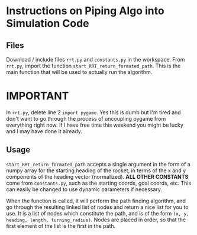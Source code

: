 # Instructions on Piping Algo into Simulation Code

## Files
Download / include files `rrt.py` and `constants.py` in the workspace. From `rrt.py`, import the function `start_RRT_return_formated_path`.
This is the main function that will be used to actually run the algorithm.
# IMPORTANT
In `rrt.py`, delete line 2 `import pygame`. Yes this is dumb but I'm tired and don't want to go through the process of uncoupling pygame from everything right now.
If I have free time this weekend you might be lucky and I may have done it already.

## Usage
`start_RRT_return_formated_path` accepts a single argument in the form of a numpy array for the starting heading of the rocket, in terms of the x and y components of the heading vector (normalized). **ALL OTHER CONSTANTS** come from `constants.py`, such as the starting coords, goal coords, etc. This can easily be changed to use dynamic parameters if necessary.

When the function is called, it will perform the path finding algorithm, and go through the resulting linked list of nodes and return a nice list for you to use. It is a list of nodes which constitute the path, and is of the form `(x, y, heading, length, turning_radius)`. Nodes are placed in order, so that the first element of the list is the first in the path. 
